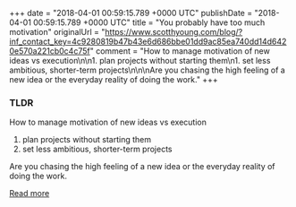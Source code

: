+++
date = "2018-04-01 00:59:15.789 +0000 UTC"
publishDate = "2018-04-01 00:59:15.789 +0000 UTC"
title = "You probably have too much motivation"
originalUrl = "https://www.scotthyoung.com/blog/?inf_contact_key=4c9280819b47b43e6d686bbe01dd9ac85ea740dd14d6420e570a221cb0c4c75f"
comment = "How to manage motivation of new ideas vs execution\n\n1. plan projects without starting them\n1. set less ambitious, shorter-term projects\n\n\nAre you chasing the high feeling of a new idea or the everyday reality of doing the work."
+++

### TLDR

How to manage motivation of new ideas vs execution

1. plan projects without starting them
1. set less ambitious, shorter-term projects


Are you chasing the high feeling of a new idea or the everyday reality of doing the work.

[Read more](https://www.scotthyoung.com/blog/?inf_contact_key=4c9280819b47b43e6d686bbe01dd9ac85ea740dd14d6420e570a221cb0c4c75f)
